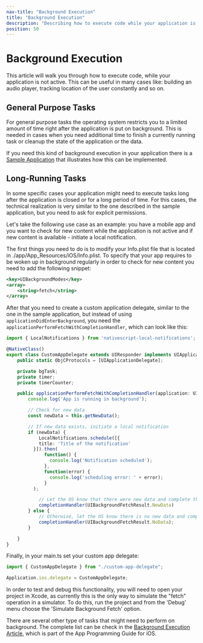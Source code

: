 ```yaml
---
nav-title: "Background Execution"
title: "Background Execution"
description: "Describing how to execute code while your application is in background mode."
position: 50
---
```


# Background Execution

This article will walk you through how to execute code, while your application is not active. This can be useful in many cases like: building an audio player, tracking location of the user constantly and so on.

## General Purpose Tasks

For general purpose tasks the operating system restricts you to a limited amount of time right after the application is put on background. This is needed in cases when you need additional time to finish a currently running task or cleanup the state of the application or the data.

If you need this kind of background execution in your application there is a [Sample Application](https://github.com/NativeScript/sample-ios-background-execution) that illustrates how this can be implemented.

## Long-Running Tasks

In some specific cases your application might need to execute tasks long after the application is closed or for a long period of time. For this cases, the technical realization is very similar to the one described in the sample application, but you need to ask for explicit permissions.

Let's take the following use case as an example: you have a mobile app and you want to check for new content while the application is not active and if new content is available - initiate a local notification.

The first things you need to do is to modify your Info.plist file that is located in ./app/App_Resources/iOS/Info.plist. To specify that your app requires to be woken up in background regularly in order to check for new content you need to add the following snippet:

``` XML
<key>UIBackgroundModes</key>
<array>
    <string>fetch</string>
</array>
```

After that you need to create a custom application delegate, similar to the one in the sample application, but instead of using ```applicationDidEnterBackground```, you need the ```applicationPerformFetchWithCompletionHandler```, which can look like this:

``` TypeScript
import { LocalNotifications } from 'nativescript-local-notifications';

@NativeClass()
export class CustomAppDelegate extends UIResponder implements UIApplicationDelegate {
    public static ObjCProtocols = [UIApplicationDelegate];

    private bgTask;
    private timer;
    private timerCounter;

    public applicationPerformFetchWithCompletionHandler(application: UIApplication, completionHandler: any) {
        console.log('App is running in background');

        // Check for new data
        const newData = this.getNewData();

        // If new data exists, initiate a local notification
        if (newData) {
            LocalNotifications.schedule([{
            title: 'Title of the notification'
          }]).then(
              function() {
                console.log('Notification scheduled');
              },
              function(error) {
                console.log('scheduling error: ' + error);
              }
          );

            // Let the OS know that there were new data and complete the task
            completionHandler(UIBackgroundFetchResult.NewData)
        } else {
            // Otherwise, let the OS know there is no new data and complete the task
            completionHandler(UIBackgroundFetchResult.NoData);
        }

    }
}
```

Finally, in your main.ts set your custom app delegate:

``` TypeScript
import { CustomAppDelegate } from "./custom-app-delegate";

Application.ios.delegate = CustomAppDelegate;
```

In order to test and debug this functionality, you will need to open your project in Xcode, as currently this is the only way to simulate the "fetch" operation in a simulator. To do this, run the project and from the 'Debug' menu choose the 'Simulate Background Fetch' option.

There are several other type of tasks that might need to perform on background. The complete list can be check in the [Background Execution Article](https://developer.apple.com/library/content/documentation/iPhone/Conceptual/iPhoneOSProgrammingGuide/BackgroundExecution/BackgroundExecution.html#//apple_ref/doc/uid/TP40007072-CH4-SW4), which is part of the App Programming Guide for iOS.
